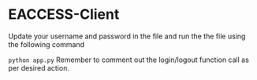 # EACCESS-Client
Update your username and password in the file and run the the file using the following command

`python app.py`
Remember to comment out the login/logout function call as per desired action.

